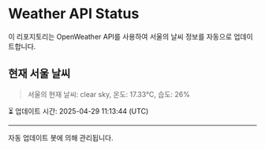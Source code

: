 
# Weather API Status

이 리포지토리는 OpenWeather API를 사용하여 서울의 날씨 정보를 자동으로 업데이트합니다.

## 현재 서울 날씨
> 서울의 현재 날씨: clear sky, 온도: 17.33°C, 습도: 26%

⏳ 업데이트 시간: 2025-04-29 11:13:44 (UTC)

---
자동 업데이트 봇에 의해 관리됩니다.
